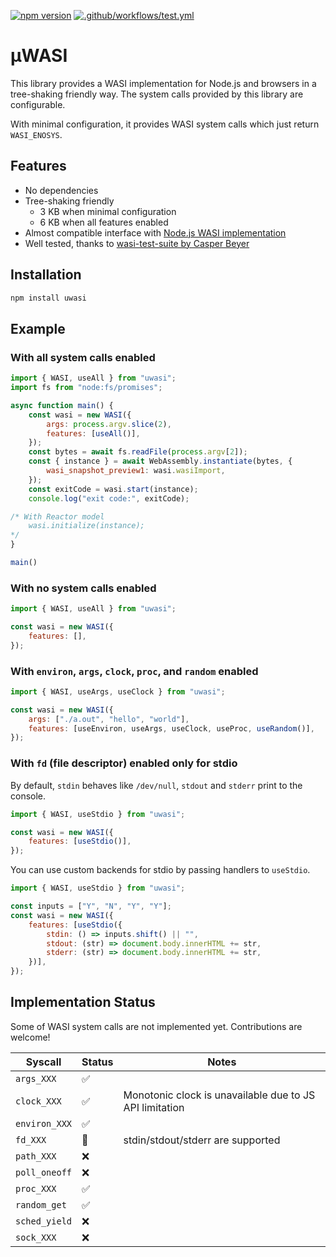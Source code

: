 [![npm version](https://badge.fury.io/js/uwasi.svg)](https://badge.fury.io/js/uwasi)
[![.github/workflows/test.yml](https://github.com/swiftwasm/uwasi/actions/workflows/test.yml/badge.svg)](https://github.com/swiftwasm/uwasi/actions/workflows/test.yml)

# μWASI

This library provides a WASI implementation for Node.js and browsers in a tree-shaking friendly way.
The system calls provided by this library are configurable.

With minimal configuration, it provides WASI system calls which just return `WASI_ENOSYS`.

## Features

- No dependencies
- Tree-shaking friendly
  - 3 KB when minimal configuration
  - 6 KB when all features enabled
- Almost compatible interface with [Node.js WASI implementation](https://nodejs.org/api/wasi.html)
- Well tested, thanks to [wasi-test-suite by Casper Beyer](https://github.com/caspervonb/wasi-test-suite)

## Installation

```bash
npm install uwasi
```

## Example

### With all system calls enabled

```js
import { WASI, useAll } from "uwasi";
import fs from "node:fs/promises";

async function main() {
    const wasi = new WASI({
        args: process.argv.slice(2),
        features: [useAll()],
    });
    const bytes = await fs.readFile(process.argv[2]);
    const { instance } = await WebAssembly.instantiate(bytes, {
        wasi_snapshot_preview1: wasi.wasiImport,
    });
    const exitCode = wasi.start(instance);
    console.log("exit code:", exitCode);

/* With Reactor model
    wasi.initialize(instance);
*/
}

main()
```

### With no system calls enabled

```js
import { WASI, useAll } from "uwasi";

const wasi = new WASI({
    features: [],
});
```

### With `environ`, `args`, `clock`, `proc`, and `random` enabled

```js
import { WASI, useArgs, useClock } from "uwasi";

const wasi = new WASI({
    args: ["./a.out", "hello", "world"],
    features: [useEnviron, useArgs, useClock, useProc, useRandom()],
});
```

### With `fd` (file descriptor) enabled only for stdio

By default, `stdin` behaves like `/dev/null`, `stdout` and `stderr` print to the console.

```js
import { WASI, useStdio } from "uwasi";

const wasi = new WASI({
    features: [useStdio()],
});
```

You can use custom backends for stdio by passing handlers to `useStdio`.

```js
import { WASI, useStdio } from "uwasi";

const inputs = ["Y", "N", "Y", "Y"];
const wasi = new WASI({
    features: [useStdio({
        stdin: () => inputs.shift() || "",
        stdout: (str) => document.body.innerHTML += str,
        stderr: (str) => document.body.innerHTML += str,
    })],
});
```

## Implementation Status

Some of WASI system calls are not implemented yet. Contributions are welcome!

| Syscall | Status | Notes |
|-------|----------|---------|
| `args_XXX` | ✅ | |
| `clock_XXX` | ✅ | Monotonic clock is unavailable due to JS API limitation |
| `environ_XXX` | ✅ | |
| `fd_XXX` | 🚧 | stdin/stdout/stderr are supported |
| `path_XXX` | ❌ | |
| `poll_oneoff` | ❌ | |
| `proc_XXX` | ✅ | |
| `random_get` | ✅ | |
| `sched_yield` | ❌ | |
| `sock_XXX` | ❌ | |
